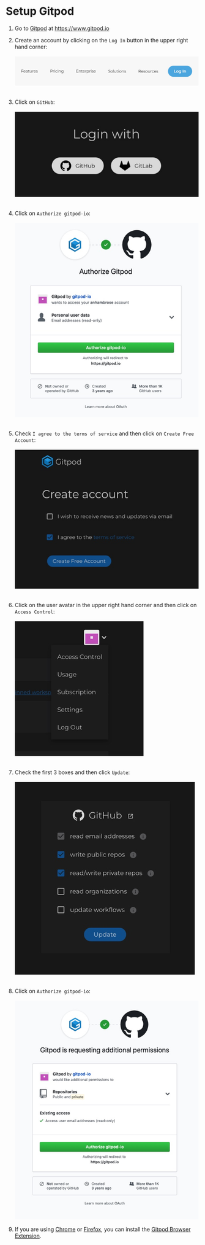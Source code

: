 # Setup Gitpod 

1) Go to [Gitpod](https://www.gitpod.io) at https://www.gitpod.io  

2) Create an account by clicking on the `Log In` button in the upper right hand corner:
<br/><br/>![alt text](../images/gitpod-login.jpg "Gitpod Login")<br/><br/>

3) Click on `GitHub`:
<br/><br/>![alt text](../images/login-with.jpg "Login With")<br/><br/>

4) Click on `Authorize gitpod-io`:
<br/><br/>![alt text](../images/authorize-gitpod.jpg "Authorize Gitpod")<br/><br/>

5) Check `I agree to the terms of service` and then click on `Create Free Account`:
<br/><br/>![alt text](../images/create-account.jpg "Create Account")<br/><br/>

6) Click on the user avatar in the upper right hand corner and then click on `Access Control`: 
<br/><br/>![alt text](../images/avatar-access.jpg "Avatar Access")<br/><br/>

7) Check the first 3 boxes and then click `Update`:
<br/><br/>![alt text](../images/update-access.jpg "Update Access")<br/><br/>

8) Click on `Authorize gitpod-io`:
<br/><br/>![alt text](../images/additional-permissions.jpg "Additional Permissions")

9) If you are using [Chrome](https://www.google.com/chrome/) or [Firefox](https://www.mozilla.org/en-US/firefox/new/), 
you can install the [Gitpod Browser Extension](https://www.gitpod.io/docs/browser-extension/).